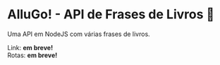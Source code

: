 # AlluGo! - API de Frases de Livros :book:
Uma API em NodeJS com várias frases de livros.

Link: <b>em breve!</b><br>
Rotas: <b>em breve!</b>
